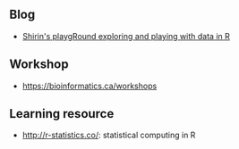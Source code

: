 ## Blog

+ [Shirin's playgRound exploring and playing with data in R](https://shiring.github.io/)


## Workshop

+ <https://bioinformatics.ca/workshops>

## Learning resource

+ <http://r-statistics.co/>: statistical computing in R

